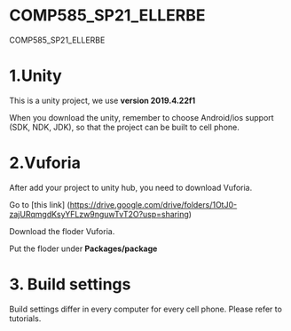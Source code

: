 # COMP585_SP21_ELLERBE
COMP585_SP21_ELLERBE

# 1.Unity
This is a unity project, we use **version 2019.4.22f1**

When you download the unity, remember to choose Android/ios support (SDK, NDK, JDK), so that the project can be built to cell phone.



# 2.Vuforia
After add your project to unity hub, you need to download Vuforia.

Go to [this link] (https://drive.google.com/drive/folders/1OtJ0-zajURqmgdKsyYFLzw9nguwTvT2O?usp=sharing)

Download the floder Vuforia.

Put the floder under **Packages/package**



# 3. Build settings
Build settings differ in every computer for every cell phone. Please refer to tutorials.

